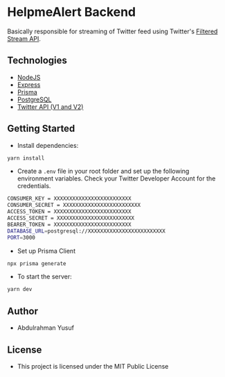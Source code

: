# HelpmeAlert Backend

Basically responsible for streaming of Twitter feed using Twitter's [Filtered Stream API](https://developer.twitter.com/en/docs/twitter-api/tweets/filtered-stream/introduction).

## Technologies

- [NodeJS](https://nodejs.org/)
- [Express](https://expressjs.com/)
- [Prisma](https://www.prisma.io/docs/getting-started/setup-prisma/add-to-existing-project/relational-databases/next-steps-typescript-postgres)
- [PostgreSQL](https://www.postgresql.org)
- [Twitter API (V1 and V2)](https://developer.twitter.com/en/docs/twitter-api)

## Getting Started

- Install dependencies:

```sh
yarn install
```

- Create a `.env` file in your root folder and set up the following environment variables. Check your Twitter Developer Account for the credentials.

```sh
CONSUMER_KEY = XXXXXXXXXXXXXXXXXXXXXXXXX
CONSUMER_SECRET = XXXXXXXXXXXXXXXXXXXXXXXXX
ACCESS_TOKEN = XXXXXXXXXXXXXXXXXXXXXXXXX
ACCESS_SECRET = XXXXXXXXXXXXXXXXXXXXXXXXX
BEARER_TOKEN = XXXXXXXXXXXXXXXXXXXXXXXXX
DATABASE_URL=postgresql://XXXXXXXXXXXXXXXXXXXXXXXXX
PORT=3000
```

- Set up Prisma Client

```sh
npx prisma generate
```

- To start the server:

```sh
yarn dev
```

## Author

- Abdulrahman Yusuf

## License

- This project is licensed under the MIT Public License
